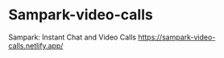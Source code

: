 # Sampark-video-calls
Sampark: Instant Chat and Video Calls 
https://sampark-video-calls.netlify.app/

